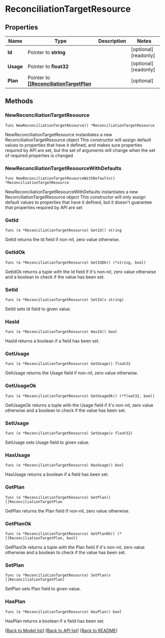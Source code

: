 # ReconciliationTargetResource

## Properties

Name | Type | Description | Notes
------------ | ------------- | ------------- | -------------
**Id** | Pointer to **string** |  | [optional] [readonly] 
**Usage** | Pointer to **float32** |  | [optional] [readonly] 
**Plan** | Pointer to [**[]ReconciliationTargetPlan**](ReconciliationTargetPlan.md) |  | [optional] 

## Methods

### NewReconciliationTargetResource

`func NewReconciliationTargetResource() *ReconciliationTargetResource`

NewReconciliationTargetResource instantiates a new ReconciliationTargetResource object
This constructor will assign default values to properties that have it defined,
and makes sure properties required by API are set, but the set of arguments
will change when the set of required properties is changed

### NewReconciliationTargetResourceWithDefaults

`func NewReconciliationTargetResourceWithDefaults() *ReconciliationTargetResource`

NewReconciliationTargetResourceWithDefaults instantiates a new ReconciliationTargetResource object
This constructor will only assign default values to properties that have it defined,
but it doesn't guarantee that properties required by API are set

### GetId

`func (o *ReconciliationTargetResource) GetId() string`

GetId returns the Id field if non-nil, zero value otherwise.

### GetIdOk

`func (o *ReconciliationTargetResource) GetIdOk() (*string, bool)`

GetIdOk returns a tuple with the Id field if it's non-nil, zero value otherwise
and a boolean to check if the value has been set.

### SetId

`func (o *ReconciliationTargetResource) SetId(v string)`

SetId sets Id field to given value.

### HasId

`func (o *ReconciliationTargetResource) HasId() bool`

HasId returns a boolean if a field has been set.

### GetUsage

`func (o *ReconciliationTargetResource) GetUsage() float32`

GetUsage returns the Usage field if non-nil, zero value otherwise.

### GetUsageOk

`func (o *ReconciliationTargetResource) GetUsageOk() (*float32, bool)`

GetUsageOk returns a tuple with the Usage field if it's non-nil, zero value otherwise
and a boolean to check if the value has been set.

### SetUsage

`func (o *ReconciliationTargetResource) SetUsage(v float32)`

SetUsage sets Usage field to given value.

### HasUsage

`func (o *ReconciliationTargetResource) HasUsage() bool`

HasUsage returns a boolean if a field has been set.

### GetPlan

`func (o *ReconciliationTargetResource) GetPlan() []ReconciliationTargetPlan`

GetPlan returns the Plan field if non-nil, zero value otherwise.

### GetPlanOk

`func (o *ReconciliationTargetResource) GetPlanOk() (*[]ReconciliationTargetPlan, bool)`

GetPlanOk returns a tuple with the Plan field if it's non-nil, zero value otherwise
and a boolean to check if the value has been set.

### SetPlan

`func (o *ReconciliationTargetResource) SetPlan(v []ReconciliationTargetPlan)`

SetPlan sets Plan field to given value.

### HasPlan

`func (o *ReconciliationTargetResource) HasPlan() bool`

HasPlan returns a boolean if a field has been set.


[[Back to Model list]](../README.md#documentation-for-models) [[Back to API list]](../README.md#documentation-for-api-endpoints) [[Back to README]](../README.md)


